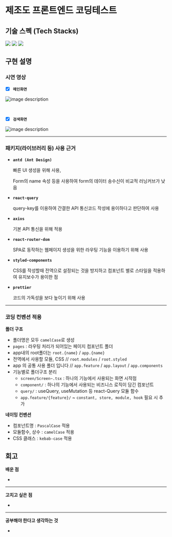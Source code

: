 # 제조도 프론트엔드 코딩테스트

## 기술 스펙 (Tech Stacks)

<img src="https://img.shields.io/badge/TypeScript-3178C6?style=flat-square&logo=TypeScript&logoColor=white"/>
<img src="https://img.shields.io/badge/React-61DAFB?style=flat-square&logo=React&logoColor=white"/>
<img src="https://img.shields.io/badge/Git-F05032?style=flat-square&logo=Git&logoColor=white"/>

## 구현 설명

### 시연 영상

- [x] **`메인화면`**

![image description]()

<br/>

- [X] **`검색화면`**

![image description](https://user-images.githubusercontent.com/61736137/102153953-b2881000-3ebb-11eb-9581-7026bc8e169e.jpg)


---

### 패키지(라이브러리 등) 사용 근거

- **`antd (Ant Design)`**
    
    빠른 UI 생성을 위해 사용,
    
    Form의 name 속성 등을 사용하여 form의 데이터 송수신이 비교적 러닝커브가 낮음
    
- **`react-query`**
    
    query-key를 이용하여 간결한 API 통신코드 작성에 용이하다고 판단하여 사용
    
- **`axios`**
    
    기본 API 통신을 위해 적용
    
- **`react-router-dom`**
    
    SPA로 동작하는 웹페이지 생성을 위한 라우팅 기능을 이용하기 위해 사용
    
- **`styled-components`**
    
    CSS를 작성할때 전역으로 설정되는 것을 방지하고
    컴포넌트 별로 스타일을 적용하여 유지보수가 용이한 점
    
- **`prettier`**
    
    코드의 가독성을 보다 높이기 위해 사용

---

### 코딩 컨벤션 적용

**폴더 구조**

- 폴더명은 모두 `camelCase`로 생성
- `pages` : 라우팅 처리가 되어있는 페이지 컴포넌트 폴더
- app내의 root폴더는 `root.{name}` / `app.{name}`
- 전역에서 사용할 모듈, CSS
// `root.modules` / `root.styled`
- app 의 공통 사용 폴더 입니다
// `app.feature` / `app.layout` / `app.components`
- 기능별로 폴더구조 분리
    - `screen/Screen~.tsx` : 하나의 기능에서 사용되는 화면 시작점
    - `component/` : 하나의 기능에서 사용되는 비즈니스 로직이 담긴 컴포넌트
    - `query/` : useQuery, useMutation 등 react-Query 모듈 함수
    - `app.feature/{feature}/` ~ `constant, store, module, hook` 필요 시 추가


**네이밍 컨벤션**

- 컴포넌트명 : `PascalCase` 적용
- 모듈함수, 상수 : `camelCase` 적용
- CSS 클래스 : `kebab-case` 적용

## 회고

**배운 점**

- 

---

**고치고 싶은 점**

- 

---

**공부해야 한다고 생각하는 것**

- 